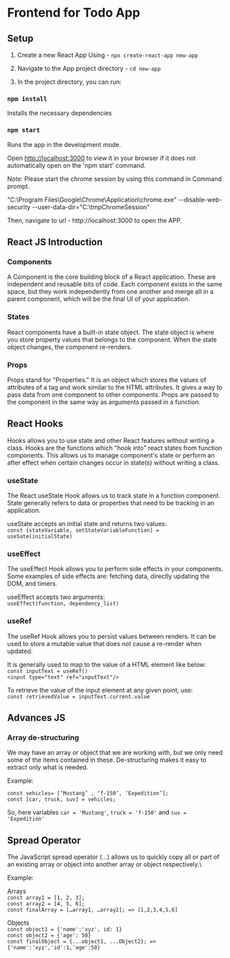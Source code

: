 # Frontend for Todo App

## Setup
1. Create a new React App Using - `npx create-react-app new-app`
2. Navigate to the App project directory - `cd new-app`

3. In the project directory, you can run:
### `npm install` 
Installs the necessary dependencies
### `npm start`
Runs the app in the development mode.

Open [http://localhost:3000](http://localhost:3000) to view it in your browser if it does not automatically open on the 'npm start' command.

Note: Please start the  chrome session by using this command in Command prompt.

"C:\Program Files\Google\Chrome\Application\chrome.exe" --disable-web-security  --user-data-dir="C:\tmpChromeSession"

Then, navigate to url - http://localhost:3000 to open the APP.

## React JS Introduction 
### Components
A Component is the core building block of a React application. These are  independent and reusable bits of code. Each component exists in the same space, but they work independently from one another and merge all in a parent component, which will be the final UI of your application.

### States
React components have a built-in state object. The state object is where you store property values that belongs to the component. When the state object changes, the component re-renders.

### Props
Props stand for "Properties." It is an object which stores the values of attributes of a tag and work similar to the HTML attributes. It gives a way to pass data from one component to other components. Props are passed to the component in the same way as arguments passed in a function.

## React Hooks
Hooks allows you to use state and other React features without writing a class. Hooks are the functions which "hook into" react states from function components. This allows us to manage component's state or perform an after effect when certain changes occur in state(s) without writing a class. 

### useState
The React useState Hook allows us to track state in a function component. State generally refers to data or properties that need to be tracking in an application.

useState accepts an initial state and returns two values:\
`const [stateVariable, setStateVariableFunction] = useSate(initialState)`

### useEffect
The useEffect Hook allows you to perform side effects in your components. Some examples of side effects are: fetching data, directly updating the DOM, and timers.

useEffect accepts two arguments: \
`useEffect(function, dependency_list)`

### useRef
The useRef Hook allows you to persist values between renders. It can be used to store a mutable value that does not cause a re-render when updated.

It is generally used to map to the value of a HTML element like below:\
`const inputText = useRef()`\
`<input type="text" ref="inputText"/>`

To retrieve the value of the input element at any given point, use:\
`const retrievedValue = inputText.current.value`

## Advances JS
### Array de-structuring
We may have an array or object that we are working with, but we only need some of the items contained in these. De-structuring makes it easy to extract only what is needed.

Example:

`const vehicles= [‘Mustang’ , ‘f-150’, ‘Expedition’];`\
`const [car, truck, suv] = vehicles;`

So, here variables `car = 'Mustang'`, `truck = 'f-150'` and `suv = 'Expedition'`

## Spread Operator
The JavaScript spread operator (...) allows us to quickly copy all or part of an existing array or object into another array or object respectively.\

Example: 

Arrays\
`const array1 = [1, 2, 3];`\
`const array2 = [4, 5, 6];`\
`const finalArray = […array1, …array2]; => [1,2,3,4,5,6]`

Objects\
`const object1 = {'name':'xyz', id: 1}`\
`const object2 = {'age': 50}`\
`const finalObject = {...object1, ...Object2}; => {'name':'xyz','id':1,'age':50}`

